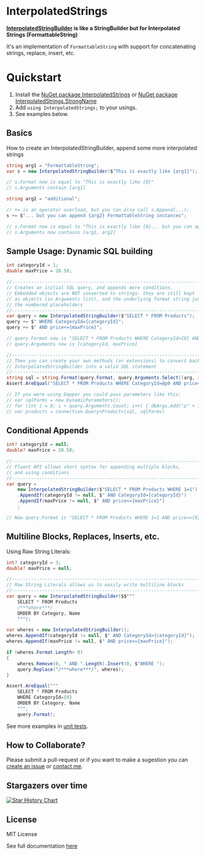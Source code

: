 # InterpolatedStrings

**[InterpolatedStringBuilder](src/InterpolatedStrings/InterpolatedStringBuilder.cs) is like a StringBuilder but for Interpolated Strings (FormattableString)**

It's an implementation of `FormattableString` with support for concatenating strings, replace, insert, etc.


# Quickstart

1. Install the [NuGet package InterpolatedStrings](https://www.nuget.org/packages/InterpolatedStrings) or [NuGet package InterpolatedStrings.StrongName](https://www.nuget.org/packages/InterpolatedStrings.StrongName)
1. Add `using InterpolatedStrings;` to your usings.
1. See examples below.


## Basics

How to create an InterpolatedStringBuilder, append some more interpolated strings

```cs
string arg1 = "FormattableString";
var s = new InterpolatedStringBuilder($"This is exactly like {arg1}");

// s.Format now is equal to "This is exactly like {0}"
// s.Arguments contain [arg1]

string arg2 = "additional";

// += is an operator overload, but you can also call s.Append(...);
s += $"... but you can append {arg2} FormattableString instances";

// s.Format now is equal to "This is exactly like {0}... but you can append {1} FormattableString instances"
// s.Arguments now contains [arg1, arg2]
```

## Sample Usage: Dynamic SQL building

```cs
int categoryId = 1;
double maxPrice = 20.50;

//------------------------------------------------------------------------------
// Creates an initial SQL query, and appends more conditions.
// Embedded objects are NOT converted to strings: they are still kept 
// as objects (in Arguments list), and the underlying format string just keeps
// the numbered placeholders
//------------------------------------------------------------------------------
var query = new InterpolatedStringBuilder($"SELECT * FROM Products");
query += $" WHERE CategoryId={categoryId}";
query += $" AND price<={maxPrice}";

// query.Format now is "SELECT * FROM Products WHERE CategoryId={0} AND price<={1}"
// query.Arguments now is [categoryId, maxPrice]

//------------------------------------------------------------------------------
// Then you can create your own methods (or extensions) to convert back from
// InterpolatedStringBuilder into a valid SQL statement
//------------------------------------------------------------------------------
string sql = string.Format(query.Format, query.Arguments.Select((arg, i) => "@p" + i.ToString()).ToArray());
Assert.AreEqual("SELECT * FROM Products WHERE CategoryId=@p0 AND price<=@p1", sql);

// If you were using Dapper you could pass parameters like this:
// var sqlParms = new DynamicParameters();
// for (int i = 0; i < query.Arguments.Count; i++) { dbArgs.Add("p" + i.ToString(), query.Arguments[i].Argument); }
// var products = connection.Query<Product>(sql, sqlParms)
```

## Conditional Appends

```cs
int? categoryId = null;
double? maxPrice = 20.50;

//------------------------------------------------------------------------------
// Fluent API allows short syntax for appending multiple blocks,
// and using conditions
//------------------------------------------------------------------------------
var query = 
    new InterpolatedStringBuilder($"SELECT * FROM Products WHERE 1=1")
    .AppendIf(categoryId != null, $" AND CategoryId={categoryId}")
    .AppendIf(maxPrice != null, $" AND price<={maxPrice}")
    ;

// Now query.Format is "SELECT * FROM Products WHERE 1=1 AND price<={0}"
```

## Multiline Blocks, Replaces, Inserts, etc.

Using Raw String Literals:

```cs
int? categoryId = 3;
double? maxPrice = null;

//------------------------------------------------------------------------------
// Raw String Literals allows us to easily write multiline blocks
//------------------------------------------------------------------------------
var query = new InterpolatedStringBuilder($$"""
    SELECT * FROM Products
    /***where***/
    ORDER BY Category, Name
    """);

var wheres = new InterpolatedStringBuilder();
wheres.AppendIf(categoryId != null, $" AND CategoryId={categoryId}");
wheres.AppendIf(maxPrice != null, $" AND price<={maxPrice}");

if (wheres.Format.Length> 0)
{
    wheres.Remove(0, " AND ".Length).Insert(0, $"WHERE ");
    query.Replace("/***where***/", wheres);
}

Assert.AreEqual("""
    SELECT * FROM Products
    WHERE CategoryId={0}
    ORDER BY Category, Name
    """, 
    query.Format);
```




See more examples in [unit tests](/src/InterpolatedStrings.Tests/).



## How to Collaborate?

Please submit a pull-request or if you want to make a sugestion you can [create an issue](https://github.com/Drizin/InterpolatedStrings/issues) or [contact me](https://rickdrizin.com/pages/Contact/).

## Stargazers over time

[![Star History Chart](https://api.star-history.com/svg?repos=Drizin/InterpolatedStrings&type=Date)](https://star-history.com/#Drizin/InterpolatedStrings&Date)


## License
MIT License

See full documentation [here](https://github.com/Drizin/InterpolatedStrings/)
